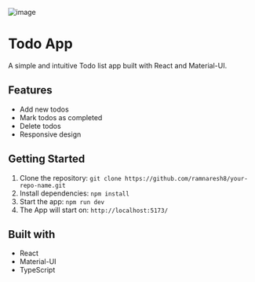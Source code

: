
![image](https://github.com/user-attachments/assets/bdabbec6-9682-440e-b74f-44ce7913356d)
# Todo App

A simple and intuitive Todo list app built with React and Material-UI.

## Features

* Add new todos
* Mark todos as completed
* Delete todos
* Responsive design

## Getting Started

1. Clone the repository: `git clone https://github.com/ramnaresh8/your-repo-name.git`
2. Install dependencies: `npm install`
3. Start the app: `npm run dev`
4. The App will start on: `http://localhost:5173/`

## Built with

* React
* Material-UI
* TypeScript

